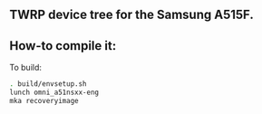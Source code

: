 ## TWRP device tree for the Samsung A515F.

## How-to compile it:

To build:

```sh
. build/envsetup.sh
lunch omni_a51nsxx-eng
mka recoveryimage

